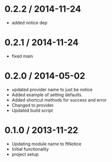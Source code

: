 
0.2.2 / 2014-11-24 
==================

  * added notice dep

0.2.1 / 2014-11-24 
==================

  * fixed main

0.2.0 / 2014-05-02 
==================

  * updated provider name to just be notice
  * Added example of setting defaults.
  * Added shortcut methods for success and error
  * Changed to provider.
  * Updated build script

0.1.0 / 2013-11-22 
==================

  * Updating module name to ftNotice
  * Initial functionality
  * project setup

